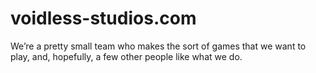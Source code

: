 # voidless-studios.com
We’re a pretty small team who makes the sort of games that we want to play, and, hopefully, a few other people like what we do.

